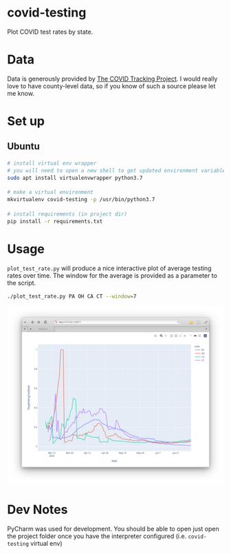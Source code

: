 # covid-testing

Plot COVID test rates by state. 

# Data

Data is generously provided by [The COVID Tracking Project](https://covidtracking.com/). I would really love to have county-level data, so if you know of such a source please let me know. 

# Set up

Ubuntu
---

```bash
# install virtual env wrapper
# you will need to open a new shell to get updated environment variables after installing
sudo apt install virtualenvwrapper python3.7

# make a virtual environment
mkvirtualenv covid-testing -p /usr/bin/python3.7

# install requirements (in project dir)
pip install -r requirements.txt

```

# Usage

`plot_test_rate.py` will produce a nice interactive plot of average testing rates over time. The window for the average is provided as a parameter to the script. 

```bash
./plot_test_rate.py PA OH CA CT --window=7

```

![Screenshot](assets/screen-1.png)

 # Dev Notes
 
 PyCharm was used for development. You should be able to open just open the project folder once you have the interpreter configured (i.e. `covid-testing` virtual env)